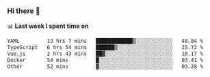### Hi there 👋

<!--
**DBvc/DBvc** is a ✨ _special_ ✨ repository because its `README.md` (this file) appears on your GitHub profile.

Here are some ideas to get you started:

- 🔭 I’m currently working on ...
- 🌱 I’m currently learning ...
- 👯 I’m looking to collaborate on ...
- 🤔 I’m looking for help with ...
- 💬 Ask me about ...
- 📫 How to reach me: ...
- 😄 Pronouns: ...
- ⚡ Fun fact: ...
-->

📊 **Last week I spent time on**
<!--START_SECTION:waka-->

```txt
YAML         13 hrs 7 mins   ████████████▒░░░░░░░░░░░░   48.84 %
TypeScript   6 hrs 54 mins   ██████▒░░░░░░░░░░░░░░░░░░   25.72 %
Vue.js       2 hrs 43 mins   ██▓░░░░░░░░░░░░░░░░░░░░░░   10.17 %
Docker       54 mins         █░░░░░░░░░░░░░░░░░░░░░░░░   03.41 %
Other        52 mins         ▓░░░░░░░░░░░░░░░░░░░░░░░░   03.28 %
```

<!--END_SECTION:waka-->
